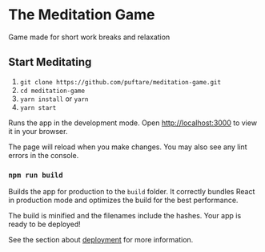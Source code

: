 # The Meditation Game

Game made for short work breaks and relaxation

## Start Meditating

1. `git clone https://github.com/puftare/meditation-game.git`
2. `cd meditation-game`
3. `yarn install` or `yarn`
4. `yarn start`

Runs the app in the development mode.
Open [http://localhost:3000](http://localhost:3000) to view it in your browser.

The page will reload when you make changes.
You may also see any lint errors in the console.

### `npm run build`

Builds the app for production to the `build` folder.
It correctly bundles React in production mode and optimizes the build for the best performance.

The build is minified and the filenames include the hashes.
Your app is ready to be deployed!

See the section about [deployment](https://facebook.github.io/create-react-app/docs/deployment) for more information.
